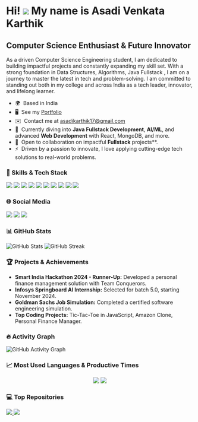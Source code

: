Hi! ![](https://user-images.githubusercontent.com/18350557/176309783-0785949b-9127-417c-8b55-ab5a4333674e.gif) My name is Asadi Venkata Karthik
==================================================================================================================================

Computer Science Enthusiast & Future Innovator
----------------------------------------------
As a driven Computer Science Engineering student, I am dedicated to building impactful projects and constantly expanding my skill set. With a strong foundation in Data Structures, Algorithms, Java Fullstack , I am on a journey to master the latest in tech and problem-solving. I am committed to standing out both in my college and across India as a tech leader, innovator, and lifelong learner.

* 🌍  Based in India
* 🖥️  See my [Portfolio](https://asadikarthik.github.io/my-portfolio/) 
* ✉️  Contact me at [asadikarthik17@gmail.com](mailto:asadikarthik17@gmail.com)
* 🧠  Currently diving into **Java Fullstack Development**, **AI/ML**, and advanced **Web Development** with React, MongoDB, and more.
* 🤝  Open to collaboration on impactful **Fullstack**  projects**.
* ⚡  Driven by a passion to innovate, I love applying cutting-edge tech solutions to real-world problems.

### 🚀 Skills & Tech Stack
<p align="left">
  <img src="https://img.shields.io/badge/Java-ED8B00?style=for-the-badge&logo=java&logoColor=white" />
  <img src="https://img.shields.io/badge/Python-3776AB?style=for-the-badge&logo=python&logoColor=white" />
  <img src="https://img.shields.io/badge/HTML5-E34F26?style=for-the-badge&logo=html5&logoColor=white" />
  <img src="https://img.shields.io/badge/CSS3-1572B6?style=for-the-badge&logo=css3&logoColor=white" />
  <img src="https://img.shields.io/badge/JavaScript-F7DF1E?style=for-the-badge&logo=javascript&logoColor=black" />
  <img src="https://img.shields.io/badge/MySQL-005C84?style=for-the-badge&logo=mysql&logoColor=white" />
  <img src="https://img.shields.io/badge/MongoDB-47A248?style=for-the-badge&logo=mongodb&logoColor=white" />
  <img src="https://img.shields.io/badge/React-61DAFB?style=for-the-badge&logo=react&logoColor=black" />
  <img src="https://img.shields.io/badge/Git-F05032?style=for-the-badge&logo=git&logoColor=white" />
  <img src="https://img.shields.io/badge/AWS-232F3E?style=for-the-badge&logo=amazon-aws&logoColor=white" />
</p>

### 🌐 Social Media
<p align="left">
  <a href="https://github.com/asadikarthik" target="_blank"><img src="https://img.shields.io/badge/GitHub-100000?style=for-the-badge&logo=github&logoColor=white"/></a>
  <a href="https://www.linkedin.com/in/asadi-venkata-karthik/" target="_blank"><img src="https://img.shields.io/badge/LinkedIn-0077B5?style=for-the-badge&logo=linkedin&logoColor=white" /></a>
  <a href="https://www.instagram.com/karthik_code/" target="_blank"><img src="https://img.shields.io/badge/Instagram-E4405F?style=for-the-badge&logo=instagram&logoColor=white" /></a>
</p>

### 📊 GitHub Stats
<p align="left">
  <img src="https://github-readme-stats.vercel.app/api?username=asadikarthik&show_icons=true&theme=algolia" alt="GitHub Stats"/>
  <img src="https://github-readme-streak-stats.herokuapp.com/?user=asadikarthik&theme=algolia" alt="GitHub Streak"/>
</p>

### 🏆 Projects & Achievements
- **Smart India Hackathon 2024 - Runner-Up:** Developed a personal finance management solution with Team Conquerors.
- **Infosys Springboard AI Internship:** Selected for batch 5.0, starting November 2024.
- **Goldman Sachs Job Simulation:** Completed a certified software engineering simulation.
- **Top Coding Projects:** Tic-Tac-Toe in JavaScript, Amazon Clone, Personal Finance Manager.

### 🔥 Activity Graph
![GitHub Activity Graph](https://github-readme-activity-graph.vercel.app/graph?username=asadikarthik&theme=react-dark)

### 📈 Most Used Languages & Productive Times
<p align="center">
  <img src="https://github-profile-summary-cards.vercel.app/api/cards/most-commit-language?username=asadikarthik&theme=algolia" />
  <img src="https://github-profile-summary-cards.vercel.app/api/cards/productive-time?username=asadikarthik&theme=algolia" />
</p>

### 💻 Top Repositories
<a href="https://github.com/asadikarthik/PersonalFinanceManager">
  <img src="https://github-readme-stats.vercel.app/api/pin/?username=asadikarthik&repo=PersonalFinanceManager&theme=algolia" />
</a>
<a href="https://github.com/asadikarthik/AmazonClone">
  <img src="https://github-readme-stats.vercel.app/api/pin/?username=asadikarthik&repo=AmazonClone&theme=algolia" />
</a>
